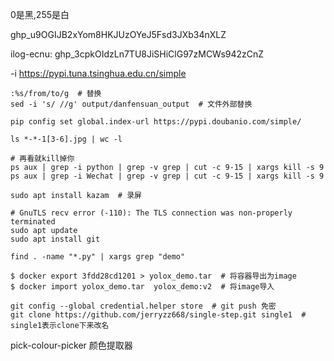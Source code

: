 

0是黑,255是白

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

ilog-ecnu:    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

-i https://pypi.tuna.tsinghua.edu.cn/simple

```
:%s/from/to/g  # 替换
sed -i 's/ //g' output/danfensuan_output  # 文件外部替换

pip config set global.index-url https://pypi.doubanio.com/simple/

ls *-*-1[3-6].jpg | wc -l

# 再看就kill掉你
ps aux | grep -i python | grep -v grep | cut -c 9-15 | xargs kill -s 9
ps aux | grep -i Wechat | grep -v grep | cut -c 9-15 | xargs kill -s 9

sudo apt install kazam  # 录屏

# GnuTLS recv error (-110): The TLS connection was non-properly terminated
sudo apt update
sudo apt install git

find . -name "*.py" | xargs grep "demo"

$ docker export 3fdd28cd1201 > yolox_demo.tar  # 将容器导出为image
$ docker import yolox_demo.tar  yolox_demo:v2  # 将image导入

git config --global credential.helper store  # git push 免密
git clone https://github.com/jerryzz668/single-step.git single1  # single1表示clone下来改名
```

pick-colour-picker  颜色提取器